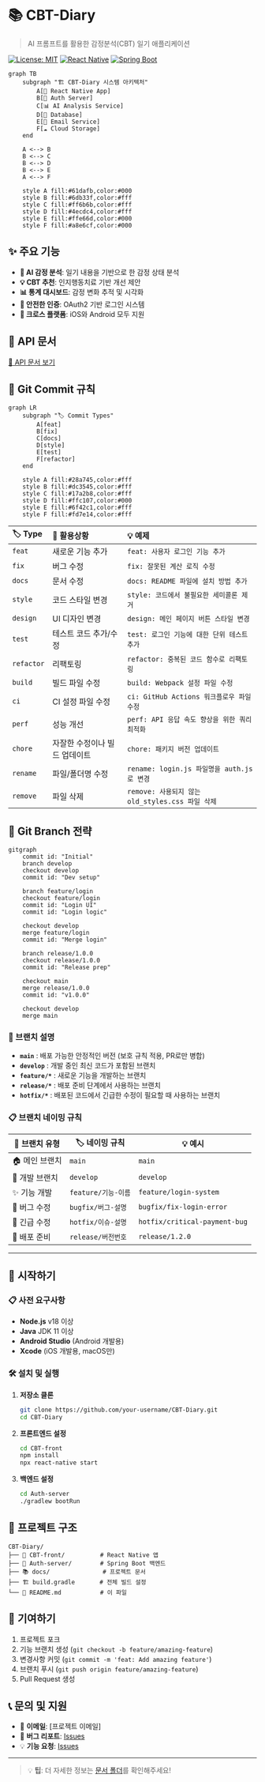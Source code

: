 # 📚 CBT-Diary

> AI 프롬프트를 활용한 감정분석(CBT) 일기 애플리케이션

[![License: MIT](https://img.shields.io/badge/License-MIT-yellow.svg)](https://opensource.org/licenses/MIT)
[![React Native](https://img.shields.io/badge/React%20Native-v0.72-blue.svg)](https://reactnative.dev/)
[![Spring Boot](https://img.shields.io/badge/Spring%20Boot-v3.0-green.svg)](https://spring.io/projects/spring-boot)

```mermaid
graph TB
    subgraph "🏗️ CBT-Diary 시스템 아키텍처"
        A[📱 React Native App]
        B[🔐 Auth Server]
        C[📊 AI Analysis Service]
        D[💾 Database]
        E[📧 Email Service]
        F[☁️ Cloud Storage]
    end

    A <--> B
    B <--> C
    B <--> D
    B <--> E
    A <--> F

    style A fill:#61dafb,color:#000
    style B fill:#6db33f,color:#fff
    style C fill:#ff6b6b,color:#fff
    style D fill:#4ecdc4,color:#fff
    style E fill:#ffe66d,color:#000
    style F fill:#a8e6cf,color:#000
```

## ✨ 주요 기능

- **🧠 AI 감정 분석**: 일기 내용을 기반으로 한 감정 상태 분석
- **💡 CBT 추천**: 인지행동치료 기반 개선 제안
- **📊 통계 대시보드**: 감정 변화 추적 및 시각화
- **🔐 안전한 인증**: OAuth2 기반 로그인 시스템
- **📱 크로스 플랫폼**: iOS와 Android 모두 지원

## 🔗 API 문서

[📖 API 문서 보기](https://cbt-diary-team.github.io/CBT-Diary/index.html)

## 📝 Git Commit 규칙

```mermaid
graph LR
    subgraph "🏷️ Commit Types"
        A[feat]
        B[fix]
        C[docs]
        D[style]
        E[test]
        F[refactor]
    end

    style A fill:#28a745,color:#fff
    style B fill:#dc3545,color:#fff
    style C fill:#17a2b8,color:#fff
    style D fill:#ffc107,color:#000
    style E fill:#6f42c1,color:#fff
    style F fill:#fd7e14,color:#fff
```

| 🏷️ Type    | 📝 활용상황                   | 💡 예제                                          |
| :--------- | :---------------------------- | :----------------------------------------------- |
| `feat`     | 새로운 기능 추가              | `feat: 사용자 로그인 기능 추가`                  |
| `fix`      | 버그 수정                     | `fix: 잘못된 계산 로직 수정`                     |
| `docs`     | 문서 수정                     | `docs: README 파일에 설치 방법 추가`             |
| `style`    | 코드 스타일 변경              | `style: 코드에서 불필요한 세미콜론 제거`         |
| `design`   | UI 디자인 변경                | `design: 메인 페이지 버튼 스타일 변경`           |
| `test`     | 테스트 코드 추가/수정         | `test: 로그인 기능에 대한 단위 테스트 추가`      |
| `refactor` | 리팩토링                      | `refactor: 중복된 코드 함수로 리팩토링`          |
| `build`    | 빌드 파일 수정                | `build: Webpack 설정 파일 수정`                  |
| `ci`       | CI 설정 파일 수정             | `ci: GitHub Actions 워크플로우 파일 수정`        |
| `perf`     | 성능 개선                     | `perf: API 응답 속도 향상을 위한 쿼리 최적화`    |
| `chore`    | 자잘한 수정이나 빌드 업데이트 | `chore: 패키지 버전 업데이트`                    |
| `rename`   | 파일/폴더명 수정              | `rename: login.js 파일명을 auth.js로 변경`       |
| `remove`   | 파일 삭제                     | `remove: 사용되지 않는 old_styles.css 파일 삭제` |

## 🌳 Git Branch 전략

```mermaid
gitgraph
    commit id: "Initial"
    branch develop
    checkout develop
    commit id: "Dev setup"

    branch feature/login
    checkout feature/login
    commit id: "Login UI"
    commit id: "Login logic"

    checkout develop
    merge feature/login
    commit id: "Merge login"

    branch release/1.0.0
    checkout release/1.0.0
    commit id: "Release prep"

    checkout main
    merge release/1.0.0
    commit id: "v1.0.0"

    checkout develop
    merge main
```

### 🔄 브랜치 설명

- **`main`** : 배포 가능한 안정적인 버전 (보호 규칙 적용, PR로만 병합)
- **`develop`** : 개발 중인 최신 코드가 포함된 브랜치
- **`feature/*`** : 새로운 기능을 개발하는 브랜치
- **`release/*`** : 배포 준비 단계에서 사용하는 브랜치
- **`hotfix/*`** : 배포된 코드에서 긴급한 수정이 필요할 때 사용하는 브랜치

### 📋 브랜치 네이밍 규칙

| 🌿 브랜치 유형 | 🏷️ 네이밍 규칙      | 💡 예시                       |
| -------------- | ------------------- | ----------------------------- |
| 🏠 메인 브랜치 | `main`              | `main`                        |
| 🔧 개발 브랜치 | `develop`           | `develop`                     |
| ✨ 기능 개발   | `feature/기능-이름` | `feature/login-system`        |
| 🐛 버그 수정   | `bugfix/버그-설명`  | `bugfix/fix-login-error`      |
| 🚨 긴급 수정   | `hotfix/이슈-설명`  | `hotfix/critical-payment-bug` |
| 🚀 배포 준비   | `release/버전번호`  | `release/1.2.0`               |

---

## 🚀 시작하기

### 📋 사전 요구사항

- **Node.js** v18 이상
- **Java** JDK 11 이상
- **Android Studio** (Android 개발용)
- **Xcode** (iOS 개발용, macOS만)

### 🛠️ 설치 및 실행

1. **저장소 클론**

   ```bash
   git clone https://github.com/your-username/CBT-Diary.git
   cd CBT-Diary
   ```

2. **프론트엔드 설정**

   ```bash
   cd CBT-front
   npm install
   npx react-native start
   ```

3. **백엔드 설정**
   ```bash
   cd Auth-server
   ./gradlew bootRun
   ```

## 📁 프로젝트 구조

```
CBT-Diary/
├── 📱 CBT-front/          # React Native 앱
├── 🔐 Auth-server/        # Spring Boot 백엔드
├── 📚 docs/               # 프로젝트 문서
├── 🏗️ build.gradle       # 전체 빌드 설정
└── 📄 README.md           # 이 파일
```

## 🤝 기여하기

1. 프로젝트 포크
2. 기능 브랜치 생성 (`git checkout -b feature/amazing-feature`)
3. 변경사항 커밋 (`git commit -m 'feat: Add amazing feature'`)
4. 브랜치 푸시 (`git push origin feature/amazing-feature`)
5. Pull Request 생성

## 📞 문의 및 지원

- 📧 **이메일**: [프로젝트 이메일]
- 🐛 **버그 리포트**: [Issues](../../issues)
- 💡 **기능 요청**: [Issues](../../issues)

---

> 💡 **팁**: 더 자세한 정보는 [문서 폴더](./docs/)를 확인해주세요!

